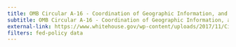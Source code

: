 ```yaml
---
title: OMB Circular A-16 - Coordination of Geographic Information, and Related Spatial Data Activities
subtitle: OMB Circular A-16 - Coordination of Geographic Information, and Related Spatial Data Activities
external-link: https://www.whitehouse.gov/wp-content/uploads/2017/11/Circular-016.pdf
filters: fed-policy data
---
```

